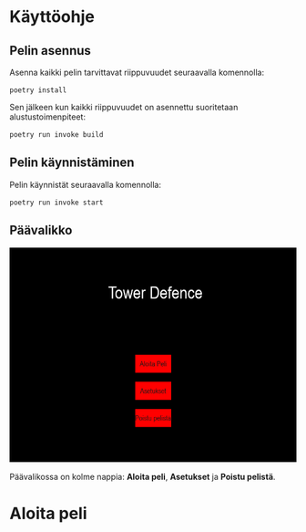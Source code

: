 # Käyttöohje

## Pelin asennus
Asenna kaikki pelin tarvittavat riippuvuudet seuraavalla komennolla:
```
poetry install
```
Sen jälkeen kun kaikki riippuvuudet on asennettu suoritetaan alustustoimenpiteet:
```
poetry run invoke build
```
## Pelin käynnistäminen
Pelin käynnistät seuraavalla komennolla:
```
poetry run invoke start
```
## Päävalikko
![Kuva pelin päävalikosta](https://github.com/danttu/ot-harjoitustyo/blob/main/harjoitustyo/dokumentaatio/kuvat/paavalikko.png)

Päävalikossa on kolme nappia: **Aloita peli**, **Asetukset** ja **Poistu pelistä**.
# Aloita peli
